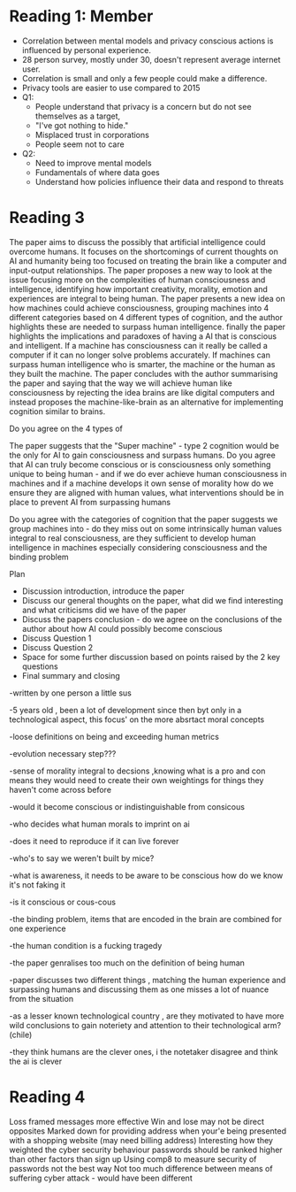 # Reading 1: Member
- Correlation between mental models and privacy conscious actions is influenced by personal experience.
- 28 person survey, mostly under 30, doesn't represent average internet user.
- Correlation is small and only a few people could make a difference.
- Privacy tools are easier to use compared to 2015
- Q1:
    - People understand that privacy is a concern but do not see themselves as a target,
    - "I've got nothing to hide."
    - Misplaced trust in corporations
    - People seem not to care
- Q2:
    - Need to improve mental models
    - Fundamentals of where data goes
    - Understand how policies influence their data and respond to threats



#




# Reading 3
The paper aims to discuss the possibly that artificial intelligence could overcome humans. It focuses on the shortcomings of current thoughts on AI and humanity being too focused on treating the brain like a computer and input-output relationships. The paper proposes a new way to look at the issue focusing more on the complexities of human consciousness and intelligence, identifying how important creativity, morality, emotion and experiences are integral to being human. The paper presents a new idea on how machines could achieve consciousness, grouping machines into 4 different categories based on 4 different types of cognition, and the author highlights these are needed to surpass human intelligence. finally the paper highlights the implications and paradoxes of having a AI that is conscious and intelligent. If a machine has consciousness can it really be called a computer if it can no longer solve problems accurately. If machines can surpass human intelligence who is smarter, the machine or the human as they built the machine. The paper concludes with the author summarising the paper and saying that the way we will achieve human like consciousness by rejecting the idea brains are like digital computers and instead proposes the machine-like-brain as an alternative for implementing cognition similar to brains. 

Do you agree on the 4 types of 

The paper suggests that the "Super machine" - type 2 cognition would be the only for AI to gain consciousness and surpass humans. Do you agree that AI can truly become conscious or is consciousness only something unique to being human - and if we do ever achieve human consciousness in machines and if a machine develops it own sense of morality how do we ensure they are aligned with human values, what interventions should be in place to prevent AI from surpassing humans

Do you agree with the categories of cognition that the paper suggests we group machines into - do they miss out on some intrinsically human values integral to real consciousness, are they sufficient to develop human intelligence in machines especially considering consciousness and the binding problem

Plan
- Discussion introduction, introduce the paper
- Discuss our general thoughts on the paper, what did we find interesting and what criticisms did we have of the paper
- Discuss the papers conclusion - do we agree on the conclusions of the author about how AI could possibly become conscious 
- Discuss Question 1
- Discuss Question 2
- Space for some further discussion based on points raised by the 2 key questions
- Final summary and closing


-written by one person a little sus

-5 years old , been a lot of development since then byt only in a technological aspect, this focus' on the more absrtact moral concepts

-loose definitions on being and exceeding human metrics

-evolution necessary step???

-sense of morality integral to decsions ,knowing what is a pro and con means they would need to create their own weightings for things they haven't come across before

-would it become conscious or indistinguishable from consicous

-who decides what human morals to imprint on ai

-does it need to reproduce if it can live forever

-who's to say we weren't built by mice?

-what is awareness, it needs to be aware to be conscious how do we know it's not faking it

-is it conscious or cous-cous

-the binding problem, items that are encoded in the brain are combined for one experience

-the human condition is a fucking tragedy

-the paper genralises too much on the definition of being human

-paper discusses two different things , matching the human experience and surpassing humans and discussing them as one misses a lot of nuance from the situation

-as a lesser known technological country , are they motivated to have more wild conclusions to gain noteriety and attention to their technological arm? (chile)

-they think humans are the clever ones, i the notetaker disagree and think the ai is clever




# Reading 4
Loss framed messages more effective
Win and lose may not be direct opposites
Marked down for providing address when your'e being presented with a shopping website (may need billing address)
Interesting how they weighted the cyber security behaviour 
passwords should be ranked higher than other factors than sign up
Using comp8 to measure security of passwords not the best way 
Not too much difference between means of suffering cyber attack - would have been different 

